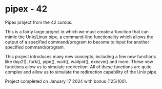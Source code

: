 # pipex - 42
Pipex project from the 42 cursus.

This is a fairly large project in which we must create a function that can mimic the Unix/Linux pipe, a command-line functionality which allows the output of a specified command/program to become to input for another specified command/program.

This project introduces many new concepts, including a few new functions like dup2(), fork(), pipe(), wait(), waitpid(), execve() and more. These new functions allow us to simulate redirection. All of these functions are quite complex and allow us to simulate the redirection capability of the Unix pipe.

Project completed on January 17 2024 with bonus (125/100).
